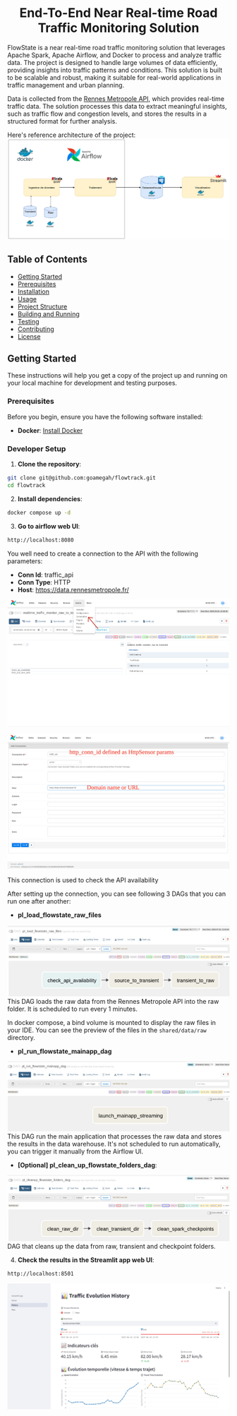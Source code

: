 <h1 align="center">End-To-End Near Real-time Road Traffic Monitoring Solution</h1>

FlowState is a near real-time road traffic monitoring solution that leverages Apache Spark, Apache Airflow, and Docker to process and analyze traffic data. The project is designed to handle large volumes of data efficiently, providing insights into traffic patterns and conditions.
This solution is built to be scalable and robust, making it suitable for real-world applications in traffic management and urban planning.

Data is collected from the [Rennes Metropole API](https://data.rennesmetropole.fr/explore/dataset/etat-du-trafic-en-temps-reel/information/), which provides real-time traffic data. The solution processes this data to extract meaningful insights, such as traffic flow and congestion levels, and stores the results in a structured format for further analysis.

Here's reference architecture of the project:
![Reference Architecture](./assets/arch.png)

## Table of Contents

- [Getting Started](#getting-started)
- [Prerequisites](#prerequisites)
- [Installation](#installation)
- [Usage](#usage)
- [Project Structure](#project-structure)
- [Building and Running](#building-and-running)
- [Testing](#testing)
- [Contributing](#contributing)
- [License](#license)

## Getting Started

These instructions will help you get a copy of the project up and running on your local machine for development and testing purposes.

### Prerequisites
Before you begin, ensure you have the following software installed:

- **Docker**: [Install Docker](https://docs.docker.com/engine/install/)

### Developer Setup

1. **Clone the repository**:
```bash
git clone git@github.com:goamegah/flowtrack.git
cd flowtrack
```

2. **Install dependencies**:
```bash
docker compose up -d
```

3. **Go to airflow web UI**:
```bash
http://localhost:8080
```

You well need to create a connection to the API with the following parameters:
- **Conn Id**: traffic_api
- **Conn Type**: HTTP
- **Host**: https://data.rennesmetropole.fr/

![alt text](assets/airflow_admin_connections.png)

![alt text](assets/airflow_admin_connections_api.png)

This connection is used to check the API availability

After setting up the connection, you can see following 3 DAGs that you can run one after another:
- **pl_load_flowstate_raw_files**

![alt text](assets/pl_load_raw_file.jpeg)
This DAG loads the raw data from the Rennes Metropole API into the raw folder. It is scheduled to run every 1 minutes.

In docker compose, a bind volume is mounted to display the raw files in your IDE. You can see the preview of the files in the ```shared/data/raw```  directory.

- **pl_run_flowstate_mainapp_dag**

![alt text](assets/pl_run_main_app.jpeg)
This DAG run the main application that processes the raw data and stores the results in the data warehouse. It's not scheduled to run automatically, you can trigger it manually from the Airflow UI.

- **[Optional] pl_clean_up_flowstate_folders_dag**: 

![clean up pipeline](assets/pl_clean_up.jpeg)
DAG that cleans up the data from raw, transient and checkpoint folders.

4. **Check the results in the Streamlit app web UI**:
```bash
http://localhost:8501
```

![alt text](assets/flowtrack_history.jpeg)